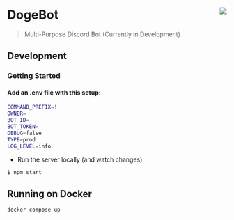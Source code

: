 # DogeBot <img src="https://files.catbox.moe/j3s2rq.png" align="right">

> Multi-Purpose Discord Bot (Currently in Development)

## Development

### Getting Started

#### Add an .env file with this setup:

```bash
COMMAND_PREFIX=!
OWNER=
BOT_ID=
BOT_TOKEN=
DEBUG=false
TYPE=prod
LOG_LEVEL=info
```

- Run the server locally (and watch changes):

```bash
$ npm start
```

## Running on Docker

```bash
docker-compose up
```
